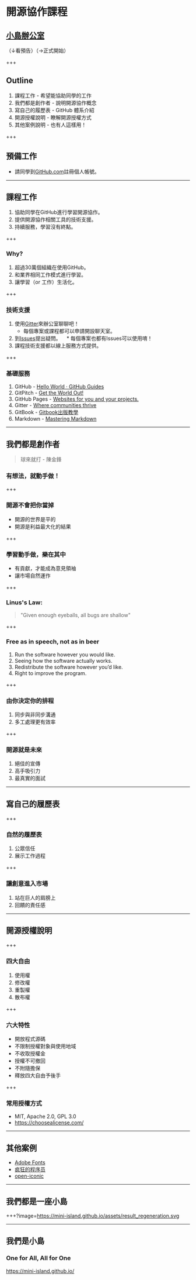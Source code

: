 # 開源協作課程
## [小島辦公室](https://mini-island.github.io/)
（↓看預告）（→正式開始）

+++

## Outline

1. 課程工作 - 希望能協助同學的工作
2. 我們都是創作者 - 說明開源協作概念
3. 寫自己的履歷表 - GitHub 體系介紹
4. 開源授權說明 - 瞭解開源授權方式
5. 其他案例說明 - 也有人這樣用！

+++

## 預備工作

* 請同學到[GitHub.com](https://github.com/)註冊個人帳號。

---

## 課程工作

1. 協助同學在GitHub進行學習開源協作。
2. 提供開源協作相關工具的技術支援。
3. 持續服務，學習沒有終點。

+++

### Why?

1. 超過30萬個組織在使用GitHub。
2. 和業界相同工作模式進行學習。
3. 讓學習（or 工作）生活化。

+++

### 技術支援

1. 使用[Gitter](https://gitter.im/mini-island/Lobby)來辦公室聊聊吧！
   * 每個專案或課程都可以申請開設聊天室。
2. 到[Issues](https://github.com/mini-island/mini-island.github.io/issues)提出疑問。
    * 每個專案也都有Issues可以使用唷！
3. 課程技術支援都以線上服務方式提供。

+++

### 基礎服務
1. GitHub - [Hello World · GitHub Guides](https://guides.github.com/activities/hello-world/)
2. GitPitch - [Get the World Out!](https://gitpitch.com/gitpitch/gitpitch/master)
3. GitHub Pages - [Websites for you and your projects.](https://pages.github.com/)
4. Gitter - [Where communities thrive](https://gitter.im)
5. GitBook - [Gitbook出版教學](https://creatgood.com/gitbook-tutorial-1/)
6. Markdown - [Mastering Markdown](https://guides.github.com/features/mastering-markdown/)

---

## 我們都是創作者
> 球來就打 - 陳金鋒
### 有想法，就動手做！

+++

### 開源不會把你當掉
- 開源的世界是平的
- 開源是利益最大化的結果

+++

### 學習動手做，樂在其中
- 有貢獻，才能成為意見領袖
- 讓市場自然運作

+++

### Linus's Law:
> "Given enough eyeballs, all bugs are shallow"

+++

### Free as in speech, not as in beer
1. Run the software however you would like. 
2. Seeing how the software actually works.
3. Redistribute the software however you’d like.
4. Right to improve the program.

+++

### 由你決定你的排程
1. 同步與非同步溝通
2. 多工處理更有效率

+++

### 開源就是未來
1. 絕佳的宣傳
2. 高手吸引力
3. 最真實的面試

---

## 寫自己的履歷表

+++

### 自然的履歷表
1. 公眾信任
2. 展示工作過程

+++

### 讓創意進入市場
1. 站在巨人的肩膀上
2. 回饋的責任感

---

## 開源授權說明

+++

### 四大自由
1. 使用權
2. 修改權
3. 重製權
4. 散布權

+++

### 六大特性
- 開放程式源碼
- 不限制授權對象與使用地域
- 不收取授權金
- 授權不可撤回
- 不附隨擔保
- 釋放四大自由予後手

+++

### 常用授權方式
- MIT, Apache 2.0, GPL 3.0
- https://choosealicense.com/

---

## 其他案例
- [Adobe Fonts](https://github.com/adobe-fonts)
- [疯狂的程序员](https://www.gitbook.com/read/book/wizardforcel/feng-kuang-de-cheng-xu-yuan)
- [open-iconic](https://github.com/iconic/open-iconic)

---

## 我們都是一座小島

+++?image=https://mini-island.github.io/assets/result_regeneration.svg

---

## 我們是小島
### One for All, All for One
https://mini-island.github.io/
